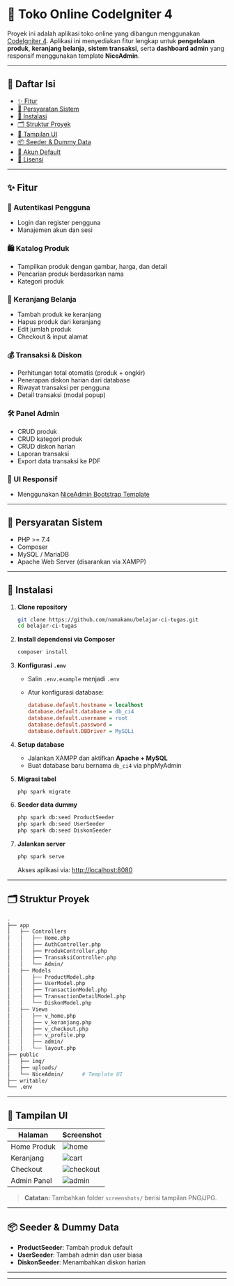 # 🛒 Toko Online CodeIgniter 4

Proyek ini adalah aplikasi toko online yang dibangun menggunakan [CodeIgniter 4](https://codeigniter.com/). Aplikasi ini menyediakan fitur lengkap untuk **pengelolaan produk**, **keranjang belanja**, **sistem transaksi**, serta **dashboard admin** yang responsif menggunakan template **NiceAdmin**.

---

## 📑 Daftar Isi

* [✨ Fitur](#✨-fitur)
* [🧰 Persyaratan Sistem](#🧰-persyaratan-sistem)
* [🚀 Instalasi](#🚀-instalasi)
* [🗂️ Struktur Proyek](#🗂️-struktur-proyek)
* [📸 Tampilan UI](#📸-tampilan-ui)
* [📦 Seeder & Dummy Data](#📦-seeder--dummy-data)
* [🔐 Akun Default](#🔐-akun-default)
* [📄 Lisensi](#📄-lisensi)

---

## ✨ Fitur

### 👥 Autentikasi Pengguna

* Login dan register pengguna
* Manajemen akun dan sesi

### 🛍️ Katalog Produk

* Tampilkan produk dengan gambar, harga, dan detail
* Pencarian produk berdasarkan nama
* Kategori produk

### 🛒 Keranjang Belanja

* Tambah produk ke keranjang
* Hapus produk dari keranjang
* Edit jumlah produk
* Checkout & input alamat

### 💰 Transaksi & Diskon

* Perhitungan total otomatis (produk + ongkir)
* Penerapan diskon harian dari database
* Riwayat transaksi per pengguna
* Detail transaksi (modal popup)

### 🛠️ Panel Admin

* CRUD produk
* CRUD kategori produk
* CRUD diskon harian
* Laporan transaksi
* Export data transaksi ke PDF

### 🎨 UI Responsif

* Menggunakan [NiceAdmin Bootstrap Template](https://bootstrapmade.com/nice-admin-bootstrap-admin-html-template/)

---

## 🧰 Persyaratan Sistem

* PHP >= 7.4
* Composer
* MySQL / MariaDB
* Apache Web Server (disarankan via XAMPP)

---

## 🚀 Instalasi

1. **Clone repository**

   ```bash
   git clone https://github.com/namakamu/belajar-ci-tugas.git
   cd belajar-ci-tugas
   ```

2. **Install dependensi via Composer**

   ```bash
   composer install
   ```

3. **Konfigurasi `.env`**

   * Salin `.env.example` menjadi `.env`
   * Atur konfigurasi database:

     ```ini
     database.default.hostname = localhost
     database.default.database = db_ci4
     database.default.username = root
     database.default.password =
     database.default.DBDriver = MySQLi
     ```

4. **Setup database**

   * Jalankan XAMPP dan aktifkan **Apache + MySQL**
   * Buat database baru bernama `db_ci4` via phpMyAdmin

5. **Migrasi tabel**

   ```bash
   php spark migrate
   ```

6. **Seeder data dummy**

   ```bash
   php spark db:seed ProductSeeder
   php spark db:seed UserSeeder
   php spark db:seed DiskonSeeder
   ```

7. **Jalankan server**

   ```bash
   php spark serve
   ```

   Akses aplikasi via: [http://localhost:8080](http://localhost:8080)

---

## 🗂️ Struktur Proyek

```bash
.
├── app
│   ├── Controllers
│   │   ├── Home.php
│   │   ├── AuthController.php
│   │   ├── ProdukController.php
│   │   ├── TransaksiController.php
│   │   └── Admin/
│   ├── Models
│   │   ├── ProductModel.php
│   │   ├── UserModel.php
│   │   ├── TransactionModel.php
│   │   ├── TransactionDetailModel.php
│   │   └── DiskonModel.php
│   ├── Views
│   │   ├── v_home.php
│   │   ├── v_keranjang.php
│   │   ├── v_checkout.php
│   │   ├── v_profile.php
│   │   ├── admin/
│   │   └── layout.php
├── public
│   ├── img/
│   ├── uploads/
│   └── NiceAdmin/      # Template UI
├── writable/
└── .env
```

---

## 📸 Tampilan UI

| Halaman     | Screenshot                            |
| ----------- | ------------------------------------- |
| Home Produk | ![home](screenshots/home.png)         |
| Keranjang   | ![cart](screenshots/cart.png)         |
| Checkout    | ![checkout](screenshots/checkout.png) |
| Admin Panel | ![admin](screenshots/admin.png)       |

> **Catatan:** Tambahkan folder `screenshots/` berisi tampilan PNG/JPG.

---

## 📦 Seeder & Dummy Data

* **ProductSeeder**: Tambah produk default
* **UserSeeder**: Tambah admin dan user biasa
* **DiskonSeeder**: Menambahkan diskon harian

---

---
